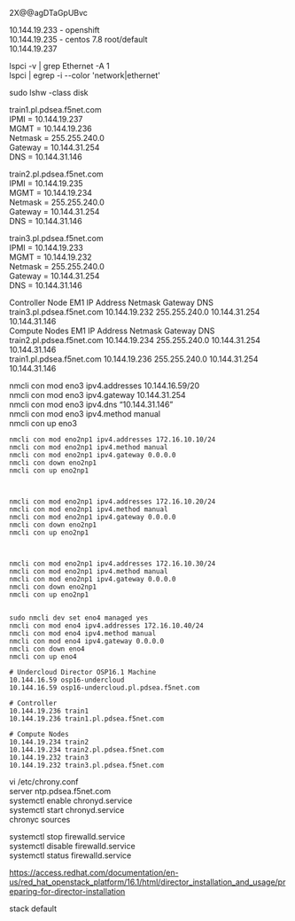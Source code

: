 2X@@agDTaGpUBvc



  

10.144.19.233 - openshift  
10.144.19.235 - centos 7.8 root/default  
10.144.19.237  


lspci -v | grep Ethernet -A 1  
lspci | egrep -i --color 'network|ethernet'  

sudo lshw -class disk  

train1.pl.pdsea.f5net.com  
IPMI = 10.144.19.237  
MGMT = 10.144.19.236  
Netmask = 255.255.240.0  
Gateway = 10.144.31.254  
DNS = 10.144.31.146  
  
   
train2.pl.pdsea.f5net.com  
IPMI = 10.144.19.235  
MGMT = 10.144.19.234  
Netmask = 255.255.240.0  
Gateway = 10.144.31.254  
DNS = 10.144.31.146  
 
 
train3.pl.pdsea.f5net.com  
IPMI = 10.144.19.233  
MGMT = 10.144.19.232  
Netmask = 255.255.240.0  
Gateway = 10.144.31.254  
DNS = 10.144.31.146   






Controller Node				EM1 IP Address	Netmask			Gateway			DNS  
train3.pl.pdsea.f5net.com	10.144.19.232	255.255.240.0	10.144.31.254	10.144.31.146  
Compute Nodes				EM1 IP Address	Netmask			Gateway			DNS  
train2.pl.pdsea.f5net.com	10.144.19.234	255.255.240.0	10.144.31.254	10.144.31.146  
train1.pl.pdsea.f5net.com	10.144.19.236	255.255.240.0	10.144.31.254	10.144.31.146  



nmcli con mod eno3 ipv4.addresses 10.144.16.59/20  
nmcli con mod eno3 ipv4.gateway 10.144.31.254  
nmcli con mod eno3 ipv4.dns “10.144.31.146”  
nmcli con mod eno3 ipv4.method manual  
nmcli con up eno3  
  
```
nmcli con mod eno2np1 ipv4.addresses 172.16.10.10/24
nmcli con mod eno2np1 ipv4.method manual
nmcli con mod eno2np1 ipv4.gateway 0.0.0.0
nmcli con down eno2np1
nmcli con up eno2np1



nmcli con mod eno2np1 ipv4.addresses 172.16.10.20/24
nmcli con mod eno2np1 ipv4.method manual
nmcli con mod eno2np1 ipv4.gateway 0.0.0.0
nmcli con down eno2np1
nmcli con up eno2np1



nmcli con mod eno2np1 ipv4.addresses 172.16.10.30/24
nmcli con mod eno2np1 ipv4.method manual
nmcli con mod eno2np1 ipv4.gateway 0.0.0.0
nmcli con down eno2np1
nmcli con up eno2np1


sudo nmcli dev set eno4 managed yes
nmcli con mod eno4 ipv4.addresses 172.16.10.40/24
nmcli con mod eno4 ipv4.method manual
nmcli con mod eno4 ipv4.gateway 0.0.0.0
nmcli con down eno4
nmcli con up eno4
```  


```  
# Undercloud Director OSP16.1 Machine
10.144.16.59 osp16-undercloud
10.144.16.59 osp16-undercloud.pl.pdsea.f5net.com

# Controller
10.144.19.236 train1  
10.144.19.236 train1.pl.pdsea.f5net.com

# Compute Nodes
10.144.19.234 train2
10.144.19.234 train2.pl.pdsea.f5net.com
10.144.19.232 train3
10.144.19.232 train3.pl.pdsea.f5net.com
```   



vi /etc/chrony.conf  
server ntp.pdsea.f5net.com  
systemctl enable chronyd.service  
systemctl start chronyd.service  
chronyc sources  


systemctl stop firewalld.service  
systemctl disable firewalld.service  
systemctl status firewalld.service  




https://access.redhat.com/documentation/en-us/red_hat_openstack_platform/16.1/html/director_installation_and_usage/preparing-for-director-installation  

stack default




